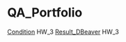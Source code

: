 # QA_Portfolio
[Condition](https://drive.google.com/file/d/1wkrj7P1qO0hZ2vN9H9igGXT8RAgBhE4h/view?usp=sharing)
HW_3
[Result_DBeaver](https://drive.google.com/file/d/1Q5_c51EGnMIBsuj8ViwmuPkZi-gxSA4c/view?usp=sharing)
HW_3
